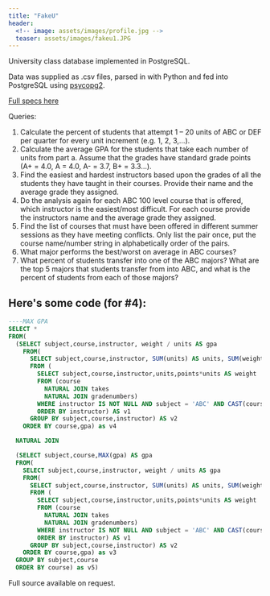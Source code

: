 ```yaml
---
title: "FakeU"
header:
  <!-- image: assets/images/profile.jpg -->
  teaser: assets/images/fakeu1.JPG
---
```

University class database implemented in PostgreSQL.  

Data was supplied as .csv files, parsed in with Python and fed into PostgreSQL using [psycopg2](http://initd.org/psycopg/).  

[Full specs here](/assets/docs/Homework04.pdf)  

Queries:  
1. Calculate the percent of students that attempt 1 – 20 units of ABC or DEF per quarter for every unit increment (e.g. 1, 2, 3,…).  
2. Calculate the average GPA for the students that take each number of units from part a. Assume that the grades have standard grade points (A+ = 4.0, A = 4.0, A- = 3.7, B+ = 3.3…).  
3. Find the easiest and hardest instructors based upon the grades of all the students they have taught in their courses. Provide their name and the average grade they assigned.  
4. Do the analysis again for each ABC 100 level course that is offered, which instructor is the easiest/most difficult. For each course provide the instructors name and the average grade they assigned.  
5. Find the list of courses that must have been offered in different summer sessions as they have meeting conflicts. Only list the pair once, put the course name/number string in alphabetically order of the pairs.  
6. What major performs the best/worst on average in ABC courses?  
7. What percent of students transfer into one of the ABC majors? What are the top 5 majors that students transfer from into ABC, and what is the percent of students from each of those majors?  

## Here's some code (for #4):
```sql
----MAX GPA
SELECT * 
FROM(
  (SELECT subject,course,instructor, weight / units AS gpa 
    FROM(
      SELECT subject,course,instructor, SUM(units) AS units, SUM(weight) AS weight 
      FROM (
        SELECT subject,course,instructor,units,points*units AS weight 
        FROM (course 
          NATURAL JOIN takes 
          NATURAL JOIN gradenumbers) 
        WHERE instructor IS NOT NULL AND subject = 'ABC' AND CAST(course AS INTEGER) >= 100 AND CAST(course AS INTEGER) < 200
        ORDER BY instructor) AS v1 
      GROUP BY subject,course,instructor) AS v2
    ORDER BY course,gpa) as v4

  NATURAL JOIN

  (SELECT subject,course,MAX(gpa) AS gpa
  FROM(
    SELECT subject,course,instructor, weight / units AS gpa 
    FROM(
      SELECT subject,course,instructor, SUM(units) AS units, SUM(weight) AS weight 
      FROM (
        SELECT subject,course,instructor,units,points*units AS weight 
        FROM (course 
          NATURAL JOIN takes 
          NATURAL JOIN gradenumbers) 
        WHERE instructor IS NOT NULL AND subject = 'ABC' AND CAST(course AS INTEGER) >= 100 AND CAST(course AS INTEGER) < 200
        ORDER BY instructor) AS v1 
      GROUP BY subject,course,instructor) AS v2
    ORDER BY course,gpa) as v3
  GROUP BY subject,course
  ORDER BY course) as v5)
```
Full source available on request.